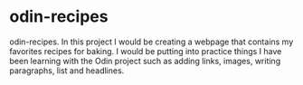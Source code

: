 # odin-recipes
odin-recipes. In this project I would be creating a webpage that contains my favorites recipes for baking. I would be putting into practice things I have been learning with the Odin project such as adding links, images, writing paragraphs, list and headlines.
